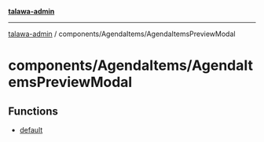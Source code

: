 [**talawa-admin**](../../../README.md)

***

[talawa-admin](../../../README.md) / components/AgendaItems/AgendaItemsPreviewModal

# components/AgendaItems/AgendaItemsPreviewModal

## Functions

- [default](functions/default.md)
